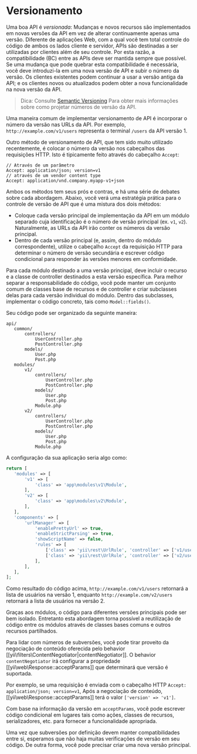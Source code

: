 Versionamento
==========

Uma boa API é *versionada*: Mudanças e novos recursos são implementados em novas versões da API em vez de alterar continuamente apenas uma versão. Diferente de aplicações Web, com a qual você tem total controle do código de ambos os lados cliente e servidor, APIs são destinadas a ser utilizadas por clientes além de seu controle. Por esta razão, a compatibilidade (BC) entre as APIs deve ser mantida sempre que possível. Se uma mudança que pode quebrar esta compatibilidade é necessária, você deve introduzi-la em uma nova versão de API e subir o número da versão. Os clientes existentes podem continuar a usar a versão antiga da API; e os clientes novos ou atualizados podem obter a nova funcionalidade na nova versão da API.

> Dica: Consulte [Semantic Versioning](http://semver.org/) Para obter mais informações sobre como projetar números de versão da API.

Uma maneira comum de implementar versionamento de API é incorporar o número da versão nas URLs da API. Por exemplo, `http://example.com/v1/users` representa o terminal `/users` da API versão 1.

Outro método de versionamento de API, que tem sido muito utilizado recentemente, é colocar o número da versão nos cabeçalhos das requisições HTTP. Isto é tipicamente feito através do cabeçalho `Accept`:

```
// Através de um parâmetro
Accept: application/json; version=v1
// através de um vendor content type
Accept: application/vnd.company.myapp-v1+json
```

Ambos os métodos tem seus prós e contras, e há uma série de debates sobre cada abordagem. Abaixo, você verá uma estratégia prática para o controle de versão de API que é uma mistura dos dois métodos:

* Coloque cada versão principal de implementação da API em um módulo separado cuja identificação é o número de versão principal (ex. `v1`, `v2`). Naturalmente, as URLs da API irão conter os números da versão principal.
* Dentro de cada versão principal (e, assim, dentro do módulo correspondente), utilize o cabeçalho `Accept` da requisição HTTP para determinar o número de versão secundária e escrever código condicional para responder às versões menores em conformidade.

Para cada módulo destinado a uma versão principal, deve incluir o recurso e a classe de controller destinados a esta versão específica.
Para melhor separar a responsabilidade do código, você pode manter um conjunto comum de classes base de recursos e de controller e criar subclasses delas para cada versão individual do módulo. Dentro das subclasses, implementar o código concreto, tais como `Model::fields()`.

Seu código pode ser organizado da seguinte maneira:

```
api/
   common/
       controllers/
           UserController.php
           PostController.php
       models/
           User.php
           Post.php
   modules/
       v1/
           controllers/
               UserController.php
               PostController.php
           models/
               User.php
               Post.php
           Module.php
       v2/
           controllers/
               UserController.php
               PostController.php
           models/
               User.php
               Post.php
           Module.php
```

A configuração da sua aplicação seria algo como:

```php
return [
   'modules' => [
       'v1' => [
           'class' => 'app\modules\v1\Module',
       ],
       'v2' => [
           'class' => 'app\modules\v2\Module',
       ],
   ],
   'components' => [
       'urlManager' => [
           'enablePrettyUrl' => true,
           'enableStrictParsing' => true,
           'showScriptName' => false,
           'rules' => [
               ['class' => 'yii\rest\UrlRule', 'controller' => ['v1/user', 'v1/post']],
               ['class' => 'yii\rest\UrlRule', 'controller' => ['v2/user', 'v2/post']],
           ],
       ],
   ],
];
```

Como resultado do código acima, `http://example.com/v1/users` retornará a lista de usuários na versão 1, enquanto `http://example.com/v2/users` retornará a lista de usuários na versão 2.

Graças aos módulos, o código para diferentes versões principais pode ser bem isolado. Entretanto esta abordagem torna possível a reutilização de código entre os módulos através de classes bases comuns e outros recursos partilhados.
 
Para lidar com números de subversões, você pode tirar proveito da negociação de conteúdo oferecida pelo behavior [[yii\filters\ContentNegotiator|contentNegotiator]]. O behavior `contentNegotiator` irá configurar a propriedade [[yii\web\Response::acceptParams]] que determinará que versão é suportada.

Por exemplo, se uma requisição é enviada com o cabeçalho HTTP `Accept: application/json; version=v1`, Após a negociação de conteúdo, [[yii\web\Response::acceptParams]] terá o valor `['version' => 'v1']`.

Com base na informação da versão em `acceptParams`, você pode escrever código condicional em lugares tais como ações, classes de recursos, serializadores, etc. para fornecer a funcionalidade apropriada.


Uma vez que subversões por definição devem manter compatibilidades entre si, esperamos que não haja muitas verificações de versão em seu código. De outra forma, você pode precisar criar uma nova versão principal.
